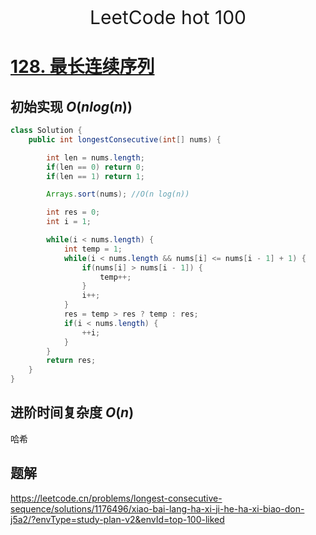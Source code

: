 <p align="center">
   <a style="font-size:30px;"> LeetCode hot 100 </a>

</p>



# [128. 最长连续序列](https://leetcode.cn/problems/longest-consecutive-sequence/description/)

## 初始实现 $O(n log(n))$
```java
class Solution {
    public int longestConsecutive(int[] nums) {

        int len = nums.length;
        if(len == 0) return 0;
        if(len == 1) return 1;

        Arrays.sort(nums); //O(n log(n))

        int res = 0;
        int i = 1;

        while(i < nums.length) {
            int temp = 1;
            while(i < nums.length && nums[i] <= nums[i - 1] + 1) {
                if(nums[i] > nums[i - 1]) {
                    temp++; 
                }
                i++;
            }
            res = temp > res ? temp : res;
            if(i < nums.length) {
                ++i;
            }
        }
        return res;
    }
}
```

## 进阶时间复杂度 $O(n)$

哈希

## 题解

<https://leetcode.cn/problems/longest-consecutive-sequence/solutions/1176496/xiao-bai-lang-ha-xi-ji-he-ha-xi-biao-don-j5a2/?envType=study-plan-v2&envId=top-100-liked>